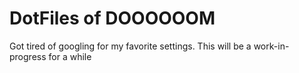 # DotFiles of DOOOOOOM
Got tired of googling for my favorite settings.  This will be a work-in-progress for a while
